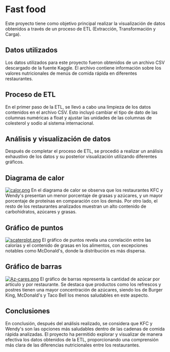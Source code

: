 # Fast food
Este proyecto tiene como objetivo principal realizar la visualización de datos obtenidos a través de un proceso de ETL (Extracción, Transformación y Carga).

## Datos utilizados
Los datos utilizados para este proyecto fueron obtenidos de un archivo CSV descargado de la fuente Kaggle. El archivo contiene información sobre los valores nutricionales de menús de comida rápida en diferentes restaurantes.

## Proceso de ETL
En el primer paso de la ETL, se llevó a cabo una limpieza de los datos contenidos en el archivo CSV. Esto incluyó cambiar el tipo de dato de las columnas numéricas a float y ajustar las unidades de las columnas de colesterol y sodio al sistema internacional.

## Análisis y visualización de datos
Después de completar el proceso de ETL, se procedió a realizar un análisis exhaustivo de los datos y su posterior visualización utilizando diferentes gráficos.

## Diagrama de calor
[![calor.png](https://i.postimg.cc/SRh2qthY/calor.png)](https://postimg.cc/jwMd4cCR)
En el diagrama de calor se observa que los restaurantes KFC y Wendy's presentan un menor porcentaje de grasas y azúcares, y un mayor porcentaje de proteínas en comparación con los demás. Por otro lado, el resto de los restaurantes analizados muestran un alto contenido de carbohidratos, azúcares y grasas.

## Gráfico de puntos
[![scaterplot.png](https://i.postimg.cc/mkCYyHbC/scaterplot.png)](https://postimg.cc/9wXwWzwQ)
El gráfico de puntos revela una correlación entre las calorías y el contenido de grasas en los alimentos, con excepciones notables como McDonald's, donde la distribución es más dispersa.

## Gráfico de barras
[![Az-cares.png](https://i.postimg.cc/Zqsxbm7B/Az-cares.png)](https://postimg.cc/f3X9CGhD)
El gráfico de barras representa la cantidad de azúcar por artículo y por restaurante. Se destaca que productos como los refrescos y postres tienen una mayor concentración de azúcares, siendo los de Burger King, McDonald's y Taco Bell los menos saludables en este aspecto.

## Conclusiones
En conclusión, después del análisis realizado, se considera que KFC y Wendy's son las opciones más saludables dentro de las cadenas de comida rápida analizadas. El proyecto ha permitido explorar y visualizar de manera efectiva los datos obtenidos de la ETL, proporcionando una comprensión más clara de las diferencias nutricionales entre los restaurantes.

